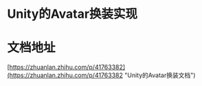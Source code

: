
# Unity的Avatar换装实现

# 文档地址

[https://zhuanlan.zhihu.com/p/41763382](https://zhuanlan.zhihu.com/p/41763382 "Unity的Avatar换装文档")